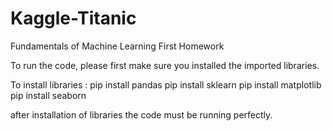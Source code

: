 # Kaggle-Titanic
Fundamentals of Machine Learning First Homework


To run the code,  please first make sure you installed the imported libraries.


To install libraries :
pip install pandas
pip install sklearn
pip install matplotlib
pip install seaborn

after installation of libraries the code must be running perfectly.

